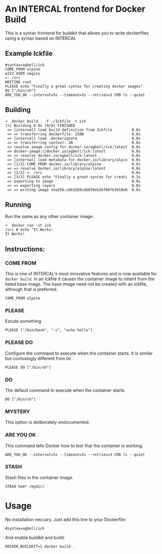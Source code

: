 # An INTERCAL frontend for Docker Build

This is a syntax frontend for buildkit that allows you to write dockerfiles using a syntax based on INTERCAL

## Example Ickfile
```
#syntax=agbell/ick
COME_FROM alpine
e222 USER nagios
<- /src
WRITING root
PLEASE echo "Finally a great syntax for creating docker images"
DO ["/bin/sh"]
ARE_YOU_OK --interval=5s --timeout=3s --retries=3 CMD ls --quiet
```

## Building
```
➜  docker build . -f ./Ickfile -t ick
[+] Building 0.8s (9/9) FINISHED                               
 => [internal] load build definition from Ickfile         0.0s
 => => transferring dockerfile: 258B                      0.0s
 => [internal] load .dockerignore                         0.0s
 => => transferring context: 2B                           0.0s
 => resolve image config for docker.io/agbell/ick:latest  0.0s
 => docker-image://docker.io/agbell/ick:latest            0.0s
 => => resolve docker.io/agbell/ick:latest                0.0s
 => [internal] load metadata for docker.io/library/alpin  0.0s
 => [1/3] COME_FROM docker.io/library/alpine              0.0s
 => => resolve docker.io/library/alpine:latest            0.0s
 => [2/3] <- /src                                         0.0s
 => [3/3] PLEASE echo "Finally a great syntax for creati  0.3s
 => exporting to image                                    0.0s
 => => exporting layers                                   0.0s
 => => writing image sha256:cbb3269cdb870eb2bf06fb3650e0  0.0s
```
## Running
Run the same as any other container image:
```
➜  docker run -it ick
/src # echo "It Works!
It Works!
```

## Instructions:

### COME FROM
This is one of INTERCAL's most innovative features and is now available for `docker build`. In an Ickfile it causes the container image to inherit from the listed base image.  The base image need not be created with an Ickfile, although that is preferred.

```
COME_FROM alpine
```

### PLEASE
Excute something
```
PLEASE ["/bin/bash", "-c", "echo hello"]
```

### PLEASE DO
Configure the command to execute when the container starts. It is similar but confusingly different from `DO`
```
PLEASE DO ["/bin/sh"]
```

### DO
The default command to execute when the container starts. 
```
DO ["/bin/sh"]
```
### MYSTERY
This option is deliberately undocumented.

### ARE YOU OK

This command tells Docker how to test that the container is working.

```
ARE_YOU_OK --interval=5s --timeout=3s --retries=3 CMD ls --quiet
```

### STASH
Stash files in the container image.
```
STASH hom* /mydir/
```

# Usage
No installation neccary. Just add this line to your Dockerfile:
```
#syntax=agbell/ick
```
And enable buildkit and build:
```
DOCKER_BUILDKIT=1 docker build .
``` 